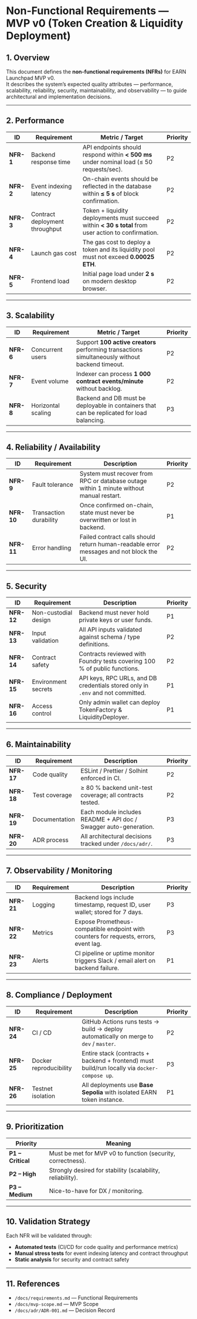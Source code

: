 # Non-Functional Requirements — MVP v0 (Token Creation & Liquidity Deployment)

## 1. Overview
This document defines the **non-functional requirements (NFRs)** for EARN Launchpad MVP v0.  
It describes the system’s expected quality attributes — performance, scalability, reliability, security, maintainability, and observability — to guide architectural and implementation decisions.

---

## 2. Performance

| ID | Requirement | Metric / Target | Priority |
|----|--------------|----------------|----------|
| **NFR-1** | Backend response time | API endpoints should respond within **< 500 ms** under nominal load (≤ 50 requests/sec). | P2 |
| **NFR-2** | Event indexing latency | On-chain events should be reflected in the database within **≤ 5 s** of block confirmation. | P2 |
| **NFR-3** | Contract deployment throughput | Token + liquidity deployments must succeed within **< 30 s total** from user action to confirmation. | P2 |
| **NFR-4** | Launch gas cost | The gas cost to deploy a token and its liquidity pool must not exceed **0.00025 ETH**. | P2 |
| **NFR-5** | Frontend load | Initial page load under **2 s** on modern desktop browser. | P2 |


---

## 3. Scalability

| ID | Requirement | Metric / Target | Priority |
|----|--------------|----------------|----------|
| **NFR-6** | Concurrent users | Support **100 active creators** performing transactions simultaneously without backend timeout. | P2 |
| **NFR-7** | Event volume | Indexer can process **1 000 contract events/minute** without backlog. | P2 |
| **NFR-8** | Horizontal scaling | Backend and DB must be deployable in containers that can be replicated for load balancing. | P3 |

---

## 4. Reliability / Availability

| ID | Requirement | Description | Priority |
|----|--------------|-------------|----------|
| **NFR-9** | Fault tolerance | System must recover from RPC or database outage within 1 minute without manual restart. | P2 |
| **NFR-10** | Transaction durability | Once confirmed on-chain, state must never be overwritten or lost in backend. | P1 |
| **NFR-11** | Error handling | Failed contract calls should return human-readable error messages and not block the UI. | P2 |

---

## 5. Security

| ID | Requirement | Description | Priority |
|----|--------------|-------------|----------|
| **NFR-12** | Non-custodial design | Backend must never hold private keys or user funds. | P1 |
| **NFR-13** | Input validation | All API inputs validated against schema / type definitions. | P2 |
| **NFR-14** | Contract safety | Contracts reviewed with Foundry tests covering 100 % of public functions. | P2 |
| **NFR-15** | Environment secrets | API keys, RPC URLs, and DB credentials stored only in `.env` and not committed. | P1 |
| **NFR-16** | Access control | Only admin wallet can deploy TokenFactory & LiquidityDeployer. | P1 |

---

## 6. Maintainability

| ID | Requirement | Description | Priority |
|----|--------------|-------------|----------|
| **NFR-17** | Code quality | ESLint / Prettier / Solhint enforced in CI. | P2 |
| **NFR-18** | Test coverage | ≥ 80 % backend unit-test coverage; all contracts tested. | P2 |
| **NFR-19** | Documentation | Each module includes README + API doc / Swagger auto-generation. | P3 |
| **NFR-20** | ADR process | All architectural decisions tracked under `/docs/adr/`. | P3 |

---

## 7. Observability / Monitoring

| ID | Requirement | Description | Priority |
|----|--------------|-------------|----------|
| **NFR-21** | Logging | Backend logs include timestamp, request ID, user wallet; stored for 7 days. | P3 |
| **NFR-22** | Metrics | Expose Prometheus-compatible endpoint with counters for requests, errors, event lag. | P3 |
| **NFR-23** | Alerts | CI pipeline or uptime monitor triggers Slack / email alert on backend failure. | P1 |

---

## 8. Compliance / Deployment

| ID | Requirement | Description | Priority |
|----|--------------|-------------|----------|
| **NFR-24** | CI / CD | GitHub Actions runs tests → build → deploy automatically on merge to `dev` / `master`. | P2 |
| **NFR-25** | Docker reproducibility | Entire stack (contracts + backend + frontend) must build/run locally via `docker-compose up`. | P3 |
| **NFR-26** | Testnet isolation | All deployments use **Base Sepolia** with isolated EARN token instance. | P1 |

---

## 9. Prioritization

| Priority | Meaning |
|-----------|---------|
| **P1 – Critical** | Must be met for MVP v0 to function (security, correctness). |
| **P2 – High** | Strongly desired for stability (scalability, reliability). |
| **P3 – Medium** | Nice-to-have for DX / monitoring. |

---

## 10. Validation Strategy
Each NFR will be validated through:
- **Automated tests** (CI/CD for code quality and performance metrics)
- **Manual stress tests** for event indexing latency and contract throughput
- **Static analysis** for security and contract safety

---
## 11. References
- `/docs/requirements.md` — Functional Requirements  
- `/docs/mvp-scope.md` — MVP Scope  
- `/docs/adr/ADR-001.md` — Decision Record  
